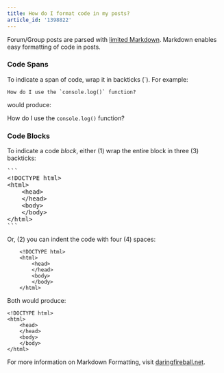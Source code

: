 ```yaml
---
title: How do I format code in my posts?
article_id: '1398822'
---
```


Forum/Group posts are parsed with [limited Markdown](http://daringfireball.net/projects/markdown/). Markdown enables easy formatting of code in posts. 

### Code Spans

To indicate a span of code, wrap it in backticks (\`). For example:

```
How do I use the `console.log()` function?
```

would produce:

How do I use the `console.log()` function?

### Code Blocks

To indicate a code *block*, either (1) wrap the entire block in three (3) backticks:

<pre>
```
&lt;!DOCTYPE html&gt;
&lt;html&gt;
	&lt;head&gt;
    &lt;/head&gt;
    &lt;body&gt;
    &lt;/body&gt;
&lt;/html&gt;
```
</pre>

Or, (2) you can indent the code with four (4) spaces:

```
    <!DOCTYPE html>
    <html>
        <head>
        </head>
        <body>
        </body>
    </html>
```

Both would produce:

```
<!DOCTYPE html>
<html>
    <head>
    </head>
    <body>
    </body>
</html>
```

For more information on Markdown Formatting, visit [daringfireball.net](http://daringfireball.net/projects/markdown/syntax).
